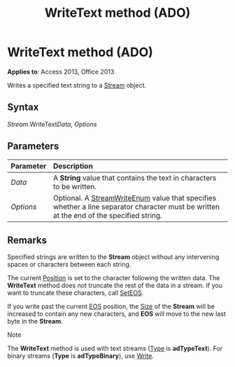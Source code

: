 ﻿---
title: WriteText method (ADO)
TOCTitle: WriteText method (ADO)
ms:assetid: 1ca2d9d5-11f4-d088-6fc3-53240208bb09
ms:mtpsurl: https://msdn.microsoft.com/library/JJ248963(v=office.15)
ms:contentKeyID: 48543574
ms.date: 09/18/2015
mtps_version: v=office.15
---

# WriteText method (ADO)

**Applies to**: Access 2013, Office 2013

Writes a specified text string to a [Stream](stream-object-ado.md) object.

## Syntax

*Stream*.WriteText*Data*, *Options*

## Parameters

|Parameter|Description|
|:--------|:----------|
|*Data* |A **String** value that contains the text in characters to be written.|
|*Options* |Optional. A [StreamWriteEnum](streamwriteenum.md) value that specifies whether a line separator character must be written at the end of the specified string.|

## Remarks

Specified strings are written to the **Stream** object without any intervening spaces or characters between each string.

The current [Position](position-property-ado.md) is set to the character following the written data. The **WriteText** method does not truncate the rest of the data in a stream. If you want to truncate these characters, call [SetEOS](seteos-method-ado.md).

If you write past the current [EOS](eos-property-ado.md) position, the [Size](https://docs.microsoft.com/office/vba/access/concepts/miscellaneous/size-property-ado-stream) of the **Stream** will be increased to contain any new characters, and **EOS** will move to the new last byte in the **Stream**.

> [!NOTE]
> The **WriteText** method is used with text streams ([Type](type-property-ado-stream.md) is **adTypeText**). For binary streams (**Type** is **adTypeBinary**), use [Write](write-method-ado.md).


